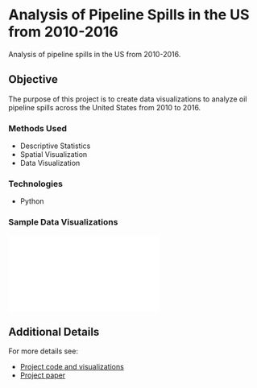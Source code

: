 # Analysis of Pipeline Spills in the US from 2010-2016

Analysis of pipeline spills in the US from 2010-2016.

## Objective

The purpose of this project is to create data visualizations to analyze oil pipeline spills across the United States from 2010 to 2016.

### Methods Used
* Descriptive Statistics
* Spatial Visualization
* Data Visualization

### Technologies
* Python 

### Sample Data Visualizations

![](pipeline_visualization.html)


## Additional Details

For more details see:
* [Project code and visualizations](us_pipeline_data_analysis.ipynb)
* [Project paper](overview_of_us_pipeline_data_analysis.pdf)